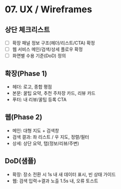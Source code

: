 # 07. UX / Wireframes

## 상단 체크리스트
- [ ] 확장 패널 정보 구조(헤더/리스트/CTA) 확정
- [ ] 웹 서비스 메인/검색/상세 플로우 확정
- [ ] 화면별 수용 기준(DoD) 정의

## 확장(Phase 1)
- 헤더: 로고, 종합 평점
- 본문: 꿀팁 요약, 추천 주차장 카드, 리뷰 카드
- 푸터: 내 리뷰/꿀팁 등록 CTA

## 웹(Phase 2)
- 메인: 대형 지도 + 검색창
- 검색 결과: 좌 리스트 / 우 지도, 정렬/필터
- 상세: 상단 요약, 탭(정보/리뷰/주변)

## DoD(샘플)
- 확장: 장소 전환 시 1s 내 새 데이터 표시, 빈 상태 가이드
- 웹: 검색 입력→결과 노출 1.5s 내, 오류 토스트
